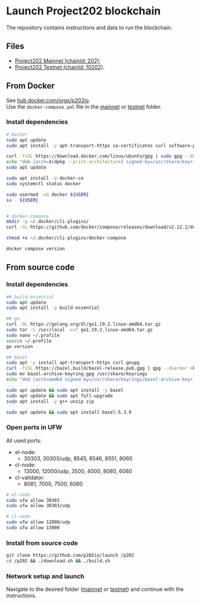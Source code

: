 # Launch Project202 blockchain
The repository contains instructions and data to run the blockchain.


## Files
  - [Project202 Mainnet (chainId: 202)](./mainnet/);
  - [Project202 Testnet (chainId: 10202)](./testnet/).


## From Docker
See [hub.docker.com/orgs/p202io](https://hub.docker.com/orgs/p202io/repositories).  
Use the `docker-compose.yml` file in the [mainnet](./mainnet) or [testnet](./testnet) folder.

### Install dependencies
```bash
# Docker
sudo apt update
sudo apt install -y apt-transport-https ca-certificates curl software-properties-common

curl -fsSL https://download.docker.com/linux/ubuntu/gpg | sudo gpg --dearmor -o /usr/share/keyrings/docker-archive-keyring.gpg
echo "deb [arch=$(dpkg --print-architecture) signed-by=/usr/share/keyrings/docker-archive-keyring.gpg] https://download.docker.com/linux/ubuntu $(lsb_release -cs) stable" | sudo tee /etc/apt/sources.list.d/docker.list > /dev/null
sudo apt update

sudo apt install -y docker-ce
sudo systemctl status docker

sudo usermod -aG docker ${USER}
su - ${USER}


# docker-compose
mkdir -p ~/.docker/cli-plugins/
curl -SL https://github.com/docker/compose/releases/download/v2.12.2/docker-compose-linux-x86_64 -o ~/.docker/cli-plugins/docker-compose

chmod +x ~/.docker/cli-plugins/docker-compose

docker compose version
```


## From source code

### Install dependencies
```bash
## build-essential
sudo apt update
sudo apt install -y build-essential

## go
curl -OL https://golang.org/dl/go1.19.2.linux-amd64.tar.gz
sudo tar -C /usr/local -xvf go1.19.2.linux-amd64.tar.gz
sudo nano ~/.profile
source ~/.profile
go version

## bazel
sudo apt -y install apt-transport-https curl gnupg
curl -fsSL https://bazel.build/bazel-release.pub.gpg | gpg --dearmor >bazel-archive-keyring.gpg
sudo mv bazel-archive-keyring.gpg /usr/share/keyrings
echo "deb [arch=amd64 signed-by=/usr/share/keyrings/bazel-archive-keyring.gpg] https://storage.googleapis.com/bazel-apt stable jdk1.8" | sudo tee /etc/apt/sources.list.d/bazel.list

sudo apt update && sudo apt install -y bazel
sudo apt update && sudo apt full-upgrade
sudo apt install -y g++ unzip zip

sudo apt update && sudo apt install bazel-5.3.0
```


### Open ports in UFW
All used ports:
  - el-node:
    - 30303, 30303/udp, 8545, 8546, 8551, 6060
  - cl-node:
    - 13000, 12000/udp, 3500, 4000, 8080, 6060
  - cl-validator:
    - 8081, 7000, 7500, 6060

```bash
# el-node
sudo ufw allow 30303
sudo ufw allow 30303/udp

# cl-node
sudo ufw allow 12000/udp
sudo ufw allow 13000
```


### Install from source code
```bash
git clone https://github.com/p202io/launch /p202
cd /p202 && ./download.sh && ./build.sh
```


### Network setup and launch
Navigate to the desired folder ([mainnet](./mainnet) or [testnet](./testnet)) and continue with the instructions.
